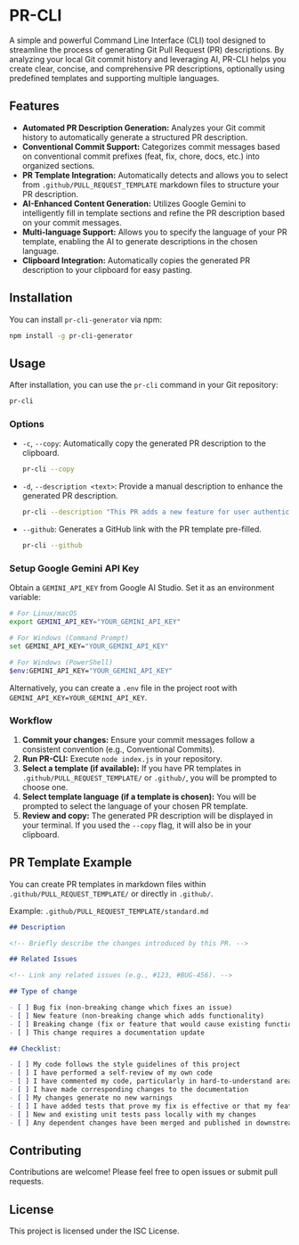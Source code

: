 # PR-CLI

A simple and powerful Command Line Interface (CLI) tool designed to streamline the process of generating Git Pull Request (PR) descriptions. By analyzing your local Git commit history and leveraging AI, PR-CLI helps you create clear, concise, and comprehensive PR descriptions, optionally using predefined templates and supporting multiple languages.

## Features

- **Automated PR Description Generation:** Analyzes your Git commit history to automatically generate a structured PR description.
- **Conventional Commit Support:** Categorizes commit messages based on conventional commit prefixes (feat, fix, chore, docs, etc.) into organized sections.
- **PR Template Integration:** Automatically detects and allows you to select from `.github/PULL_REQUEST_TEMPLATE` markdown files to structure your PR description.
- **AI-Enhanced Content Generation:** Utilizes Google Gemini to intelligently fill in template sections and refine the PR description based on your commit messages.
- **Multi-language Support:** Allows you to specify the language of your PR template, enabling the AI to generate descriptions in the chosen language.
- **Clipboard Integration:** Automatically copies the generated PR description to your clipboard for easy pasting.

## Installation

You can install `pr-cli-generator` via npm:

```bash
npm install -g pr-cli-generator
```

## Usage

After installation, you can use the `pr-cli` command in your Git repository:

```bash
pr-cli
```

### Options

- `-c`, `--copy`: Automatically copy the generated PR description to the clipboard.

  ```bash
  pr-cli --copy
  ```

- `-d`, `--description <text>`: Provide a manual description to enhance the generated PR description.

  ```bash
  pr-cli --description "This PR adds a new feature for user authentication."
  ```

- `--github`: Generates a GitHub link with the PR template pre-filled.

  ```bash
  pr-cli --github
  ```

### Setup Google Gemini API Key

Obtain a `GEMINI_API_KEY` from Google AI Studio.
Set it as an environment variable:

```bash
# For Linux/macOS
export GEMINI_API_KEY="YOUR_GEMINI_API_KEY"

# For Windows (Command Prompt)
set GEMINI_API_KEY="YOUR_GEMINI_API_KEY"

# For Windows (PowerShell)
$env:GEMINI_API_KEY="YOUR_GEMINI_API_KEY"
```

Alternatively, you can create a `.env` file in the project root with `GEMINI_API_KEY=YOUR_GEMINI_API_KEY`.

### Workflow

1.  **Commit your changes:** Ensure your commit messages follow a consistent convention (e.g., Conventional Commits).
2.  **Run PR-CLI:** Execute `node index.js` in your repository.
3.  **Select a template (if available):** If you have PR templates in `.github/PULL_REQUEST_TEMPLATE/` or `.github/`, you will be prompted to choose one.
4.  **Select template language (if a template is chosen):** You will be prompted to select the language of your chosen PR template.
5.  **Review and copy:** The generated PR description will be displayed in your terminal. If you used the `--copy` flag, it will also be in your clipboard.

## PR Template Example

You can create PR templates in markdown files within `.github/PULL_REQUEST_TEMPLATE/` or directly in `.github/`.

Example: `.github/PULL_REQUEST_TEMPLATE/standard.md`

```markdown
## Description

<!-- Briefly describe the changes introduced by this PR. -->

## Related Issues

<!-- Link any related issues (e.g., #123, #BUG-456). -->

## Type of change

- [ ] Bug fix (non-breaking change which fixes an issue)
- [ ] New feature (non-breaking change which adds functionality)
- [ ] Breaking change (fix or feature that would cause existing functionality to not work as expected)
- [ ] This change requires a documentation update

## Checklist:

- [ ] My code follows the style guidelines of this project
- [ ] I have performed a self-review of my own code
- [ ] I have commented my code, particularly in hard-to-understand areas
- [ ] I have made corresponding changes to the documentation
- [ ] My changes generate no new warnings
- [ ] I have added tests that prove my fix is effective or that my feature works
- [ ] New and existing unit tests pass locally with my changes
- [ ] Any dependent changes have been merged and published in downstream modules
```

## Contributing

Contributions are welcome! Please feel free to open issues or submit pull requests.

## License

This project is licensed under the ISC License.
